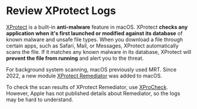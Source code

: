 # Review XProtect Logs

[XProtect](https://book.hacktricks.xyz/macos-hardening/macos-security-and-privilege-escalation/macos-security-protections/macos-gatekeeper#xprotect) is a built-in **anti-malware** feature in macOS. XProtect **checks any application when it's first launched or modified against its database** of known malware and unsafe file types. When you download a file through certain apps, such as Safari, Mail, or Messages, XProtect automatically scans the file. If it matches any known malware in its database, XProtect will **prevent the file from running** and alert you to the threat.

For background system scanning, macOS previously used MRT. Since 2022, a new module [XProtect Remediator](https://eclecticlight.co/2023/06/12/malware-detection-and-remediation-by-xprotect-remediator/) was added to macOS.

To check the scan results of XProtect Remediator, use [XProCheck](https://eclecticlight.co/2022/09/05/xprocheck-a-new-utility-to-inspect-anti-malware-scans/). However, Apple has not published details about Remediator, so the logs may be hard to understand.
